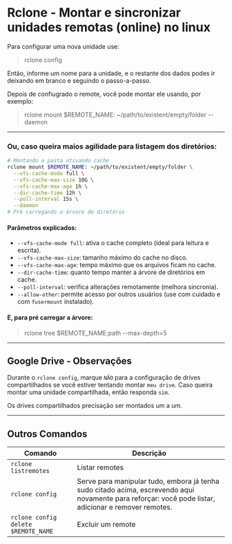 # Rclone - Montar e sincronizar unidades remotas (online) no linux

Para configurar uma nova unidade use:

> rclone config

Então, informe um nome para a unidade, e o restante dos dados podes ir deixando em branco e seguindo o passo-a-passo.

Depois de confiugrado o remote, você pode montar ele usando, por exemplo:

> rclone mount $REMOTE_NAME: ~/path/to/existent/empty/folder --daemon

---

### Ou, caso queira maios agilidade para listagem dos diretórios:

```bash
# Montando a pasta ativando cache
rclone mount $REMOTE_NAME: ~/path/to/existent/empty/folder \
  --vfs-cache-mode full \
  --vfs-cache-max-size 10G \
  --vfs-cache-max-age 1h \
  --dir-cache-time 12h \
  --poll-interval 15s \
  --daemon
# Pré carregando a árvore de diretório

```

#### Parâmetros explicados:

* `--vfs-cache-mode full`: ativa o cache completo (ideal para leitura e escrita).
* `--vfs-cache-max-size`: tamanho máximo do cache no disco.
* `--vfs-cache-max-age`: tempo máximo que os arquivos ficam no cache.
* `--dir-cache-time`: quanto tempo manter a árvore de diretórios em cache.
* `--poll-interval`: verifica alterações remotamente (melhora sincronia).
* `--allow-other`: permite acesso por outros usuários (use com cuidado e com `fusermount` instalado).

#### E, para pré carregar a árvore:

> rclone tree $REMOTE_NAME:path --max-depth=5

---


## Google Drive - Observações

Durante o `rclone config`, marque `NÃO` para a configuração de drives compartilhados se você estiver tentando montar `meu drive`.
Caso queira montar uma unidade compartilhada, então responda `sim`.

Os drives compartilhados precisação ser montados um a um.


---


## Outros Comandos

| Comando | Descrição |
| --- | --- |
| `rclone listremotes` | Listar remotes |
| `rclone config` | Serve para manipular tudo, embora já tenha sudo citado acima, escrevendo aqui novamente para reforçar: você pode listar, adicionar e remover remotes. |
| `rclone config delete $REMOTE_NAME` | Excluir um remote |
